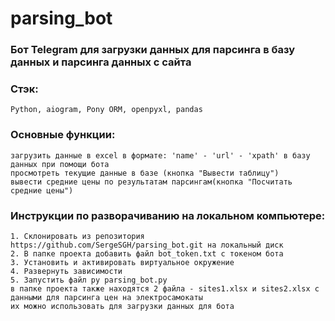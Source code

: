 # parsing_bot
### Бот Telegram для загрузки данных для парсинга в базу данных и парсинга данных с сайта

### Стэк:
```
Python, aiogram, Pony ORM, openpyxl, pandas
```
###  Основные функции:
```
загрузить данные в excel в формате: 'name' - 'url' - 'xpath' в базу данных при помощи бота
просмотреть текущие данные в базе (кнопка "Вывести таблицу")
вывести средние цены по результатам парсингам(кнопка "Посчитать средние цены")
```
###  Инструкции по разворачиванию на локальном компьютере:
```
1. Склонировать из репозитория https://github.com/SergeSGH/parsing_bot.git на локальный диск
2. В папке проекта добавить файл bot_token.txt с токеном бота
3. Установить и активировать виртуальное окружение
4. Развернуть зависимости
5. Запустить файл py parsing_bot.py
в папке проекта также находятся 2 файла - sites1.xlsx и sites2.xlsx с данными для парсинга цен на электросамокаты
их можно использовать для загрузки данных для бота
```